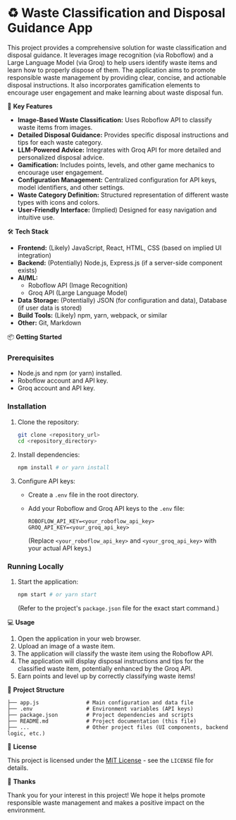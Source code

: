 # ♻️ Waste Classification and Disposal Guidance App

This project provides a comprehensive solution for waste classification and disposal guidance. It leverages image recognition (via Roboflow) and a Large Language Model (via Groq) to help users identify waste items and learn how to properly dispose of them. The application aims to promote responsible waste management by providing clear, concise, and actionable disposal instructions. It also incorporates gamification elements to encourage user engagement and make learning about waste disposal fun.

🚀 **Key Features**

*   **Image-Based Waste Classification:** Uses Roboflow API to classify waste items from images.
*   **Detailed Disposal Guidance:** Provides specific disposal instructions and tips for each waste category.
*   **LLM-Powered Advice:** Integrates with Groq API for more detailed and personalized disposal advice.
*   **Gamification:** Includes points, levels, and other game mechanics to encourage user engagement.
*   **Configuration Management:** Centralized configuration for API keys, model identifiers, and other settings.
*   **Waste Category Definition:** Structured representation of different waste types with icons and colors.
*   **User-Friendly Interface:** (Implied) Designed for easy navigation and intuitive use.

🛠️ **Tech Stack**

*   **Frontend:** (Likely) JavaScript, React, HTML, CSS (based on implied UI integration)
*   **Backend:** (Potentially) Node.js, Express.js (if a server-side component exists)
*   **AI/ML:**
    *   Roboflow API (Image Recognition)
    *   Groq API (Large Language Model)
*   **Data Storage:** (Potentially) JSON (for configuration and data), Database (if user data is stored)
*   **Build Tools:** (Likely) npm, yarn, webpack, or similar
*   **Other:** Git, Markdown

📦 **Getting Started**

### Prerequisites

*   Node.js and npm (or yarn) installed.
*   Roboflow account and API key.
*   Groq account and API key.

### Installation

1.  Clone the repository:

    ```bash
    git clone <repository_url>
    cd <repository_directory>
    ```

2.  Install dependencies:

    ```bash
    npm install # or yarn install
    ```

3.  Configure API keys:

    *   Create a `.env` file in the root directory.
    *   Add your Roboflow and Groq API keys to the `.env` file:

        ```
        ROBOFLOW_API_KEY=<your_roboflow_api_key>
        GROQ_API_KEY=<your_groq_api_key>
        ```

        (Replace `<your_roboflow_api_key>` and `<your_groq_api_key>` with your actual API keys.)

### Running Locally

1.  Start the application:

    ```bash
    npm start # or yarn start
    ```

    (Refer to the project's `package.json` file for the exact start command.)

💻 **Usage**

1.  Open the application in your web browser.
2.  Upload an image of a waste item.
3.  The application will classify the waste item using the Roboflow API.
4.  The application will display disposal instructions and tips for the classified waste item, potentially enhanced by the Groq API.
5.  Earn points and level up by correctly classifying waste items!

📂 **Project Structure**

```
├── app.js               # Main configuration and data file
├── .env                 # Environment variables (API keys)
├── package.json         # Project dependencies and scripts
├── README.md            # Project documentation (this file)
├── ...                  # Other project files (UI components, backend logic, etc.)
```



📝 **License**

This project is licensed under the [MIT License](LICENSE) - see the `LICENSE` file for details.


💖 **Thanks**

Thank you for your interest in this project! We hope it helps promote responsible waste management and makes a positive impact on the environment.

